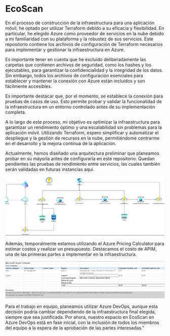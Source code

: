# EcoScan

En el proceso de construcción de la infraestructura para una aplicación móvil, he optado por utilizar Terraform debido a su eficacia y flexibilidad. En particular, he elegido Azure como proveedor de servicios en la nube debido a mi familiaridad con su plataforma y la robustez de sus servicios. Este repositorio contiene los archivos de configuración de Terraform necesarios para implementar y gestionar la infraestructura en Azure.

Es importante tener en cuenta que he excluido deliberadamente las carpetas que contienen archivos de seguridad, como los hashes y los ejecutables, para garantizar la confidencialidad y la integridad de los datos. Sin embargo, todos los archivos de configuración esenciales para establecer y mantener la conexión con Azure están incluidos y son fácilmente accesibles.

Es importante destacar que, por el momento, se establece la conexión para pruebas de casos de uso. Esto permite probar y validar la funcionalidad de la infraestructura en un entorno controlado antes de su implementación completa.

A lo largo de este proceso, mi objetivo es optimizar la infraestructura para garantizar un rendimiento óptimo y una escalabilidad sin problemas para la aplicación móvil. Utilizando Terraform, espero simplificar y automatizar el despliegue y la gestión de recursos en la nube, permitiéndome centrarme en el desarrollo y la mejora continua de la aplicación.

Actualmente, hemos diseñado una arquitectura preliminar que planeamos probar en su mayoría antes de configurarla en este repositorio. Quedan pendientes las pruebas de rendimiento entre servicios, las cuales también serán validadas en futuras instancias aquí.

![alt text](image.png)

Además, temporalmente estamos utilizando el Azure Pricing Calculator para estimar costos y realizar un presupuesto. Destacamos el costo de APIM, una de las primeras partes a implementar en la infraestructura.

![alt text](image-1.png)

Para el trabajo en equipo, planeamos utilizar Azure DevOps, aunque esta decisión podría cambiar dependiendo de la infraestructura final elegida, siempre que sea justificada. Por ahora, nuestro espacio en EcoScan en Azure DevOps está en fase inicial, con la inclusión de todos los miembros del equipo a la espera de la aprobación de las partes interesadas."